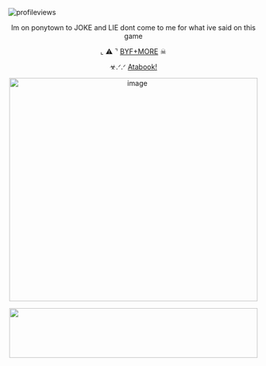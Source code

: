![profileviews](https://komarev.com/ghpvc/?username=shinobiyaoi&color=1e244d&label=ninjafujos&style=plastic)

 <p align="center"> Im on ponytown to JOKE and LIE dont come to me for what ive said on this game

<p align="center">
 ⌞ ⚠ ⌝ <a href="https://rentry.co/teamobikaka">BYF+MORE</a> ☠︎︎
</p>
 
<p align="center"> ☣︎.ᐟ.ᐟ 
  <a href="https://jinchuriki.atabook.org">Atabook!</a>
</p>

<p align="center"> <img width="500" height="450" src="https://pbs.twimg.com/media/FzWlD96aIAAWFw2?format=jpg"name=large"<img width="1230" height="1230" alt="image" src="https://github.com/user-attachments/assets/29f84356-4e29-470e-b2ae-8541eacc11e9" />



<p align="center"> <img width="500" height="100" src="https://64.media.tumblr.com/b5479027dc5a35e79c073eaaca780b49/e289a2620bfd53d4-65/s640x960/7af395123c14a4c7a9a178d6a4fb3c705d897722.gif">
 
